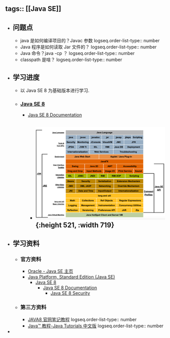 tags:: [[Java SE]]
---

- ## 问题点
	- java 是如何编译项目的？Javac 参数
	  logseq.order-list-type:: number
	- Java 程序是如何读取 Jar 文件的？
	  logseq.order-list-type:: number
	- Java 命令？java -cp ？
	  logseq.order-list-type:: number
	- classpath 是啥？
	  logseq.order-list-type:: number
- ## 学习进度
	- 以 Java SE 8 为基础版本进行学习.
	- ### [Java SE 8](https://docs.oracle.com/javase/8/)
		- [Java SE 8 Documentation](https://docs.oracle.com/javase/8/docs/)
			- ![image.png](../assets/image_1735959557922_0.png){:height 521, :width 719}
				-
- ## 学习资料
	- ### 官方资料
		- [Oracle - Java SE 主页](https://www.oracle.com/java/technologies/java-se-glance.html)
		- [Java Platform, Standard Edition (Java SE)](https://docs.oracle.com/en/java/javase/index.html)
			- [Java SE 8](https://docs.oracle.com/javase/8/)
				- [Java SE 8 Documentation](https://docs.oracle.com/javase/8/docs/)
					- [Java SE 8 Security](https://docs.oracle.com/javase/8/docs/technotes/guides/security/index.html)
	- ### 第三方资料
		- [JAVA8 官网笔记教程](https://zq99299.github.io/java-tutorial/)
		  logseq.order-list-type:: number
		- [Java™ 教程-Java Tutorials 中文版](https://pingfangx.github.io/java-tutorials/)
		  logseq.order-list-type:: number
-